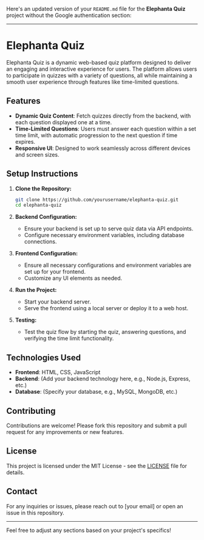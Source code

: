 Here's an updated version of your `README.md` file for the **Elephanta Quiz** project without the Google authentication section:

---

# Elephanta Quiz

Elephanta Quiz is a dynamic web-based quiz platform designed to deliver an engaging and interactive experience for users. The platform allows users to participate in quizzes with a variety of questions, all while maintaining a smooth user experience through features like time-limited questions.

## Features
- **Dynamic Quiz Content**: Fetch quizzes directly from the backend, with each question displayed one at a time.
- **Time-Limited Questions**: Users must answer each question within a set time limit, with automatic progression to the next question if time expires.
- **Responsive UI**: Designed to work seamlessly across different devices and screen sizes.

## Setup Instructions

1. **Clone the Repository:**
   ```bash
   git clone https://github.com/yourusername/elephanta-quiz.git
   cd elephanta-quiz
   ```

2. **Backend Configuration:**
   - Ensure your backend is set up to serve quiz data via API endpoints.
   - Configure necessary environment variables, including database connections.

3. **Frontend Configuration:**
   - Ensure all necessary configurations and environment variables are set up for your frontend.
   - Customize any UI elements as needed.

4. **Run the Project:**
   - Start your backend server.
   - Serve the frontend using a local server or deploy it to a web host.

5. **Testing:**
   - Test the quiz flow by starting the quiz, answering questions, and verifying the time limit functionality.

## Technologies Used
- **Frontend**: HTML, CSS, JavaScript
- **Backend**: (Add your backend technology here, e.g., Node.js, Express, etc.)
- **Database**: (Specify your database, e.g., MySQL, MongoDB, etc.)

## Contributing
Contributions are welcome! Please fork this repository and submit a pull request for any improvements or new features.

## License
This project is licensed under the MIT License - see the [LICENSE](LICENSE) file for details.

## Contact
For any inquiries or issues, please reach out to [your email] or open an issue in this repository.

---

Feel free to adjust any sections based on your project's specifics!
